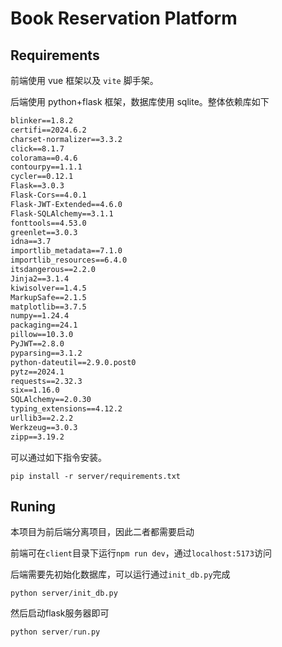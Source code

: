 # Book Reservation Platform

## Requirements 

前端使用 vue 框架以及 `vite` 脚手架。

后端使用 python+flask 框架，数据库使用 sqlite。整体依赖库如下

```txt
blinker==1.8.2
certifi==2024.6.2
charset-normalizer==3.3.2
click==8.1.7
colorama==0.4.6
contourpy==1.1.1
cycler==0.12.1
Flask==3.0.3
Flask-Cors==4.0.1
Flask-JWT-Extended==4.6.0
Flask-SQLAlchemy==3.1.1
fonttools==4.53.0
greenlet==3.0.3
idna==3.7
importlib_metadata==7.1.0
importlib_resources==6.4.0
itsdangerous==2.2.0
Jinja2==3.1.4
kiwisolver==1.4.5
MarkupSafe==2.1.5
matplotlib==3.7.5
numpy==1.24.4
packaging==24.1
pillow==10.3.0
PyJWT==2.8.0
pyparsing==3.1.2
python-dateutil==2.9.0.post0
pytz==2024.1
requests==2.32.3
six==1.16.0
SQLAlchemy==2.0.30
typing_extensions==4.12.2
urllib3==2.2.2
Werkzeug==3.0.3
zipp==3.19.2
```

可以通过如下指令安装。

```shell
pip install -r server/requirements.txt
```

## Runing

本项目为前后端分离项目，因此二者都需要启动

前端可在`client`目录下运行`npm run dev`，通过`localhost:5173`访问

后端需要先初始化数据库，可以运行通过`init_db.py`完成

```shell
python server/init_db.py
```

然后启动flask服务器即可

```python
python server/run.py
```
